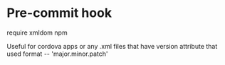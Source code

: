 # Pre-commit hook

require xmldom npm

Useful for cordova apps or any .xml files that have version attribute that used format -- 'major.minor.patch'
